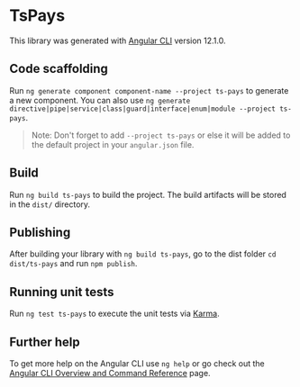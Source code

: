 # TsPays

This library was generated with [Angular CLI](https://github.com/angular/angular-cli) version 12.1.0.

## Code scaffolding

Run `ng generate component component-name --project ts-pays` to generate a new component. You can also use `ng generate directive|pipe|service|class|guard|interface|enum|module --project ts-pays`.
> Note: Don't forget to add `--project ts-pays` or else it will be added to the default project in your `angular.json` file. 

## Build

Run `ng build ts-pays` to build the project. The build artifacts will be stored in the `dist/` directory.

## Publishing

After building your library with `ng build ts-pays`, go to the dist folder `cd dist/ts-pays` and run `npm publish`.

## Running unit tests

Run `ng test ts-pays` to execute the unit tests via [Karma](https://karma-runner.github.io).

## Further help

To get more help on the Angular CLI use `ng help` or go check out the [Angular CLI Overview and Command Reference](https://angular.io/cli) page.
